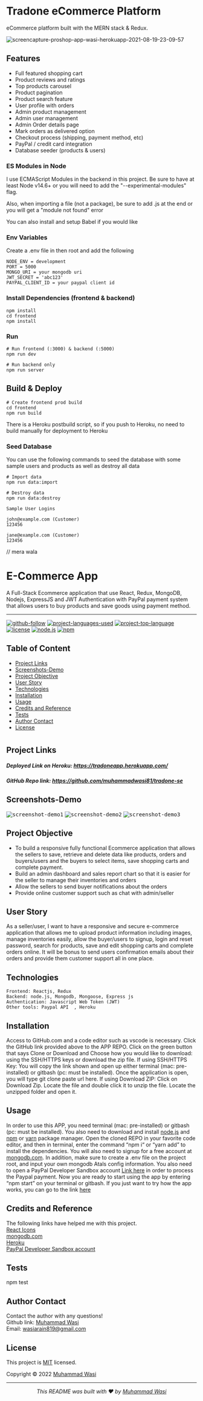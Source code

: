 # Tradone eCommerce Platform

 eCommerce platform built with the MERN stack & Redux.

<img src="https://i.ibb.co/HGpgnzh/screencapture-proshop-app-wasi-herokuapp-2021-08-19-23-09-57.png" alt="screencapture-proshop-app-wasi-herokuapp-2021-08-19-23-09-57" border="0">

## Features

- Full featured shopping cart
- Product reviews and ratings
- Top products carousel
- Product pagination
- Product search feature
- User profile with orders
- Admin product management
- Admin user management
- Admin Order details page
- Mark orders as delivered option
- Checkout process (shipping, payment method, etc)
- PayPal / credit card integration
- Database seeder (products & users)

### ES Modules in Node

I use ECMAScript Modules in the backend in this project. Be sure to have at least Node v14.6+ or you will need to add the "--experimental-modules" flag.

Also, when importing a file (not a package), be sure to add .js at the end or you will get a "module not found" error

You can also install and setup Babel if you would like

### Env Variables

Create a .env file in then root and add the following

```
NODE_ENV = development
PORT = 5000
MONGO_URI = your mongodb uri
JWT_SECRET = 'abc123'
PAYPAL_CLIENT_ID = your paypal client id
```

### Install Dependencies (frontend & backend)

```
npm install
cd frontend
npm install
```

### Run

```
# Run frontend (:3000) & backend (:5000)
npm run dev

# Run backend only
npm run server
```

## Build & Deploy

```
# Create frontend prod build
cd frontend
npm run build
```

There is a Heroku postbuild script, so if you push to Heroku, no need to build manually for deployment to Heroku

### Seed Database

You can use the following commands to seed the database with some sample users and products as well as destroy all data

```
# Import data
npm run data:import

# Destroy data
npm run data:destroy
```

```
Sample User Logins

john@example.com (Customer)
123456

jane@example.com (Customer)
123456
```

// mera wala

# E-Commerce App 
 A Full-Stack Ecommerce application that use React, Redux, MongoDB, Nodejs, ExpressJS and JWT Authentication with PayPal payment system that allows users to buy products and save goods using payment method.


<hr>

  [![github-follow](https://img.shields.io/github/followers/imbingz?label=Follow&logoColor=purple&style=social)](https://github.com/muhammadwasi81)
  [![project-languages-used](https://img.shields.io/github/languages/count/imbingz/MERN-stack-ecommerce)](https://github.com/muhammadwasi81/tradone-se)
  [![project-top-language](https://img.shields.io/github/languages/top/imbingz/MERN-stack-ecommerce?color=blueviolet)](https://github.com/muhammadwasi81/tradone-se)
  [![license](https://img.shields.io/badge/License-MIT-brightgreen.svg)](https://choosealicense.com/licenses/mit/)
  [![node.js](https://img.shields.io/node/v/c?color=pink)](https://nodejs.org/en/)
  [![npm](https://img.shields.io/npm/v/npm?color=blue&logo=npm)](https://www.npmjs.com/package/inquirer)

  ## Table of Content
  * [ Project Links ](#Project-Links)
  * [ Screenshots-Demo ](#Screenshots-Demo)
  * [ Project Objective ](#Project-Objective)
  * [ User Story ](#User-Story)
  * [ Technologies ](#Technologies)
  * [ Installation ](#Installation)
  * [ Usage ](#Usage)
  * [ Credits and Reference ](#Credits-and-Reference)
  * [ Tests ](#Tests)
  * [ Author Contact ](#Author-Contact)
  * [ License ](#License)
  #

  ##  Project Links
   ##### Deployed Link on Heroku: https://tradoneapp.herokuapp.com/
  ##### GitHub Repo link: https://github.com/muhammadwasi81/tradone-se

  ## Screenshots-Demo
  <kbd>![screenshot-demo1](<img src="https://i.ibb.co/s1SdcqG/se-project-1.png" alt="se-project-1" border="0">)</kbd>
  <kbd>![screenshot-demo2](<img src="https://i.ibb.co/WcdSHYt/se-2.png" alt="se-2" border="0">)</kbd>
  <kbd>![screenshot-demo3](<img src="https://i.ibb.co/34VNkbg/se-3.png" alt="se-3" border="0">)</kbd>
  ## Project Objective
  * To build a responsive fully functional Ecommerce application that allows the sellers to save, retrieve and delete data like products, orders and buyers/users and the buyers to select items, save shopping carts and complete payment. 
  * Build an admin dashboard and sales report chart so that it is easier for the seller to manage their inventories and orders 
  * Allow the sellers to send buyer notifications about the orders
  * Provide online customer support such as chat with admin/seller

  ## User Story
  As a seller/user, I want to have a responsive and secure e-commerce application that allows me to upload product information including images, manage inventories easily, allow the buyer/users to signup, login and reset password, search for products, save and edit shopping carts and complete orders online. It will be bonus to send users confirmation emails about their orders and provide them customer support all in one place.

  ## Technologies 
  ```
 Frontend: Reactjs, Redux 
 Backend: node.js, Mongodb, Mongoose, Express js
 Authentication: Javascript Web Token (JWT)
 Other tools: Paypal API  , Heroku 

  ```
  
  ## Installation
  Access to GitHub.com and a code editor such as vscode is necessary. Click the GitHub link provided above to the APP REPO. Click on the green button that says Clone or Download and Choose how you would like to download: using the SSH/HTTPS keys or download the zip file. If using SSH/HTTPS Key: You will copy the link shown and open up either terminal (mac: pre-installed) or gitbash (pc: must be installed). Once the application is open, you will type git clone paste url here. If using Download ZIP: Click on Download Zip. Locate the file and double click it to unzip the file. Locate the unzipped folder and open it. 

  ## Usage 
  In order to use this APP, you need terminal (mac: pre-installed) or gitbash (pc: must be installed). You also need to download and install [node.js](https://nodejs.org/en/) and [npm](www.npmjs.com) or [yarn](https://yarnpkg.com/) package manager. Open the cloned REPO in your favorite code editor, and then in terminal, enter the command “npm i“ or “yarn add”  to install the dependencies. You will also need to signup for a free account at [mongodb.com](https://www.mongodb.com/). In addition, make sure to create a .env file on the project root, and input your own mongodb Atals config information. You also need to open a PayPal Developer Sandbox account [Link here](https://developer.paypal.com/developer/accounts/) in order to process the Paypal payment. Now you are ready to start using  the app by entering “npm start” on your terminal or gitbash. If you just want to try how the app works, you can go to the link [here](https://tradoneapp.herokuapp.com/)

  
  ## Credits and Reference
  The following links have helped me with this project. <br> [React Icons](https://react-icons.github.io/react-icons/) <br>  [mongodb.com](https://www.mongodb.com/)<br>  [Heroku](https://heroku.com) <br> [PayPal Developer Sandbox account](https://developer.paypal.com/developer/accounts/)


  ## Tests
  npm test

  ## Author Contact
  Contact the author with any questions!<br>
  Github link: [Muhammad Wasi](https://github.com/muhammadwasi81)<br>
  Email: wasiarain819@gmail.com

  ## License
  This project is [MIT](https://choosealicense.com/licenses/mit/) licensed.<br />

  Copyright © 2022 [Muhammad Wasi](https://muhammad-wasi-45f9a.web.app)

  <hr>
  <p align='center'><i>
  This README was built with ❤️ by <a href="https://github.com/muhammadwasi81/"> Muhammad Wasi</a>
</i></p>

